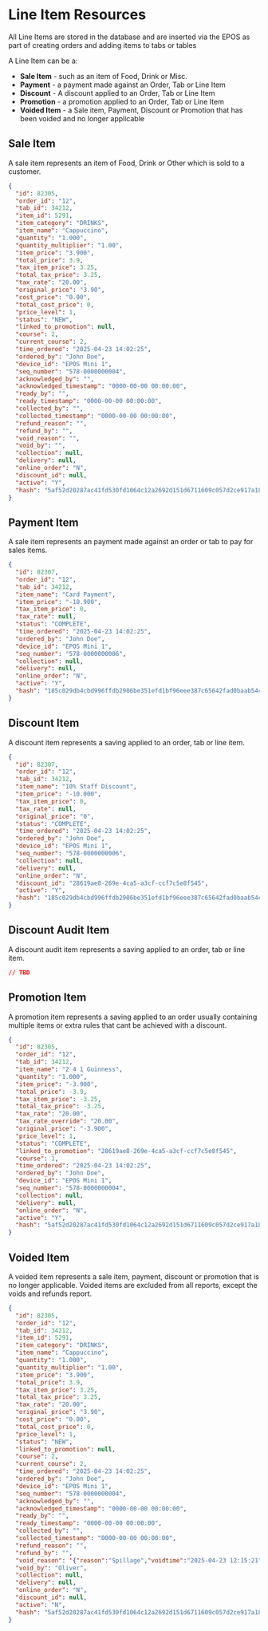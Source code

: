 <a name="line-items"></a>

# Line Item Resources

All Line Items are stored in the database and are inserted via the EPOS as part of creating orders and adding items to tabs or tables

A Line Item can be a:

- **Sale Item** - such as an item of Food, Drink or Misc. 
- **Payment** - a payment made against an Order, Tab or Line Item
- **Discount** - A discount applied to an Order, Tab or Line Item
- **Promotion** - a promotion applied to an Order, Tab or Line Item
- **Voided Item** - a Sale item, Payment, Discount or Promotion that has been voided and no longer applicable

## Sale Item

A sale item represents an item of Food, Drink or Other which is sold to a customer. 

```json
{
  "id": 82305,
  "order_id": "12",
  "tab_id": 34212,
  "item_id": 5291,
  "item_category": "DRINKS",
  "item_name": "Cappuccino",
  "quantity": "1.000",
  "quantity_multiplier": "1.00",
  "item_price": "3.900",
  "total_price": 3.9,
  "tax_item_price": 3.25,
  "total_tax_price": 3.25,
  "tax_rate": "20.00",
  "original_price": "3.90",
  "cost_price": "0.00",
  "total_cost_price": 0,
  "price_level": 1,
  "status": "NEW",
  "linked_to_promotion": null,
  "course": 2,
  "current_course": 2,
  "time_ordered": "2025-04-23 14:02:25",
  "ordered_by": "John Doe",
  "device_id": "EPOS Mini 1",
  "seq_number": "578-0000000004",
  "acknowledged_by": "",
  "acknowledged_timestamp": "0000-00-00 00:00:00",
  "ready_by": "",
  "ready_timestamp": "0000-00-00 00:00:00",
  "collected_by": "",
  "collected_timestamp": "0000-00-00 00:00:00",
  "refund_reason": "",
  "refund_by": "",
  "void_reason": "",
  "void_by": "",
  "collection": null,
  "delivery": null,
  "online_order": "N",
  "discount_id": null,
  "active": "Y",
  "hash": "5af52d20287ac41fd530fd1064c12a2692d151d6711609c057d2ce917a180c94"
}
```

## Payment Item

A sale item represents an payment made against an order or tab to pay for sales items.

```json
{
  "id": 82307,
  "order_id": "12",
  "tab_id": 34212,
  "item_name": "Card Payment",
  "item_price": "-10.900",
  "tax_item_price": 0,
  "tax_rate": null,
  "status": "COMPLETE",
  "time_ordered": "2025-04-23 14:02:25",
  "ordered_by": "John Doe",
  "device_id": "EPOS Mini 1",
  "seq_number": "578-0000000006",
  "collection": null,
  "delivery": null,
  "online_order": "N",
  "active": "Y",
  "hash": "185c029db4cbd996ffdb2906be351efd1bf96eee387c65642fad0baab54c7c77"
}
```

## Discount Item

A discount item represents a saving applied to an order, tab or line item.

```json
{
  "id": 82307,
  "order_id": "12",
  "tab_id": 34212,
  "item_name": "10% Staff Discount",
  "item_price": "-10.000",
  "tax_item_price": 0,
  "tax_rate": null,
  "original_price": "0",
  "status": "COMPLETE",
  "time_ordered": "2025-04-23 14:02:25",
  "ordered_by": "John Doe",
  "device_id": "EPOS Mini 1",
  "seq_number": "578-0000000006",
  "collection": null,
  "delivery": null,
  "online_order": "N",
  "discount_id": "28619ae8-269e-4ca5-a3cf-ccf7c5e8f545",
  "active": "Y",
  "hash": "185c029db4cbd996ffdb2906be351efd1bf96eee387c65642fad0baab54c7c77"
}
```

## Discount Audit Item

A discount audit item represents a saving applied to an order, tab or line item.

```json
// TBD
```

## Promotion Item

A promotion item represents a saving applied to an order usually containing multiple items or extra rules that cant be achieved with a discount.

```json
{
  "id": 82305,
  "order_id": "12",
  "tab_id": 34212,
  "item_name": "2 4 1 Guinness",
  "quantity": "1.000",
  "item_price": "-3.900",
  "total_price": -3.9,
  "tax_item_price": -3.25,
  "total_tax_price": -3.25,
  "tax_rate": "20.00",
  "tax_rate_override": "20.00",
  "original_price": "-3.900",
  "price_level": 1,
  "status": "COMPLETE",
  "linked_to_promotion": "28619ae8-269e-4ca5-a3cf-ccf7c5e8f545",
  "course": 1,
  "time_ordered": "2025-04-23 14:02:25",
  "ordered_by": "John Doe",
  "device_id": "EPOS Mini 1",
  "seq_number": "578-0000000004",
  "collection": null,
  "delivery": null,
  "online_order": "N",
  "active": "Y",
  "hash": "5af52d20287ac41fd530fd1064c12a2692d151d6711609c057d2ce917a180c94"
}
```

## Voided Item

A voided item represents a sale item, payment, discount or promotion that is no longer applicable.
Voided items are excluded from all reports, except the voids and refunds report.

```json
{
  "id": 82305,
  "order_id": "12",
  "tab_id": 34212,
  "item_id": 5291,
  "item_category": "DRINKS",
  "item_name": "Cappuccino",
  "quantity": "1.000",
  "quantity_multiplier": "1.00",
  "item_price": "3.900",
  "total_price": 3.9,
  "tax_item_price": 3.25,
  "total_tax_price": 3.25,
  "tax_rate": "20.00",
  "original_price": "3.90",
  "cost_price": "0.00",
  "total_cost_price": 0,
  "price_level": 1,
  "status": "NEW",
  "linked_to_promotion": null,
  "course": 2,
  "current_course": 2,
  "time_ordered": "2025-04-23 14:02:25",
  "ordered_by": "John Doe",
  "device_id": "EPOS Mini 1",
  "seq_number": "578-0000000004",
  "acknowledged_by": "",
  "acknowledged_timestamp": "0000-00-00 00:00:00",
  "ready_by": "",
  "ready_timestamp": "0000-00-00 00:00:00",
  "collected_by": "",
  "collected_timestamp": "0000-00-00 00:00:00",
  "refund_reason": "",
  "refund_by": "",
  "void_reason": '{"reason":"Spillage","voidtime":"2025-04-23 12:15:21"}',
  "void_by": "Oliver",
  "collection": null,
  "delivery": null,
  "online_order": "N",
  "discount_id": null,
  "active": "N",
  "hash": "5af52d20287ac41fd530fd1064c12a2692d151d6711609c057d2ce917a180c94"
}
```
